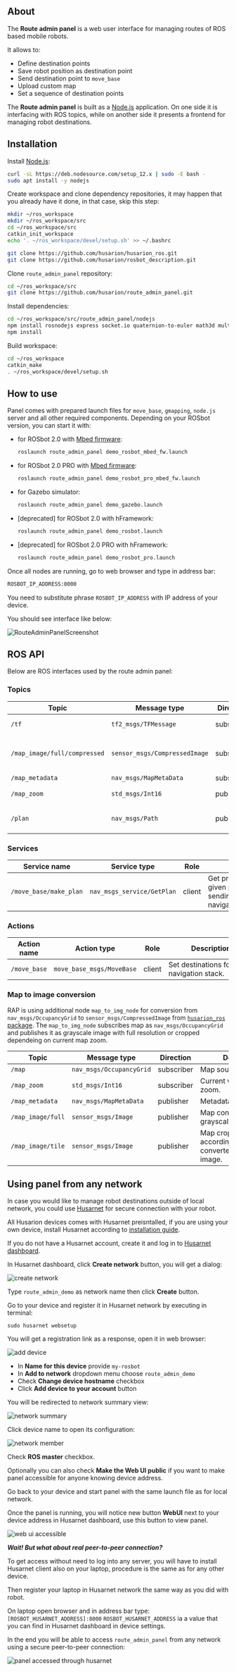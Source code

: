 ## About

The **Route admin panel** is a web user interface for managing routes of ROS based mobile robots.

It allows to:
- Define destination points
- Save robot position as destination point
- Send destination point to `move_base`
- Upload custom map
- Set a sequence of destination points

The **Route admin panel** is built as a [Node.js](https://nodejs.org/) application. On one side it is interfacing with ROS topics, while on another side it presents a frontend for managing robot destinations.

## Installation

Install [Node.js](https://nodejs.org/):

```bash
curl -sL https://deb.nodesource.com/setup_12.x | sudo -E bash -
sudo apt install -y nodejs
```

Create workspace and clone dependency repositories, it may happen that you already have it done, in that case, skip this step:

```bash
mkdir ~/ros_workspace
mkdir ~/ros_workspace/src
cd ~/ros_workspace/src
catkin_init_workspace 
echo '. ~/ros_workspace/devel/setup.sh' >> ~/.bashrc

git clone https://github.com/husarion/husarion_ros.git
git clone https://github.com/husarion/rosbot_description.git
```

Clone `route_admin_panel` repository:

```bash
cd ~/ros_workspace/src
git clone https://github.com/husarion/route_admin_panel.git
```

Install dependencies:

```bash 
cd ~/ros_workspace/src/route_admin_panel/nodejs
npm install rosnodejs express socket.io quaternion-to-euler math3d multer yargs
npm install
```

Build workspace:

```bash
cd ~/ros_workspace
catkin_make
. ~/ros_workspace/devel/setup.sh
```

## How to use

Panel comes with prepared launch files for `move_base`, `gmapping`, `node.js` server and all other required components.
Depending on your ROSbot version, you can start it with:

- for ROSbot 2.0 with [Mbed firmware](https://github.com/husarion/rosbot-firmware-new):
    
    ```bash
    roslaunch route_admin_panel demo_rosbot_mbed_fw.launch
    ```
    
- for ROSbot 2.0 PRO with [Mbed firmware](https://github.com/husarion/rosbot-firmware-new):

    ```bash
    roslaunch route_admin_panel demo_rosbot_pro_mbed_fw.launch
    ```

- for Gazebo simulator:

    ```bash
    roslaunch route_admin_panel demo_gazebo.launch
    ```

- [deprecated] for ROSbot 2.0 with hFramework:

    ```bash
    roslaunch route_admin_panel demo_rosbot.launch
    ```

- [deprecated] for ROSbot 2.0 PRO with hFramework:

    ```bash
    roslaunch route_admin_panel demo_rosbot_pro.launch
    ```

Once all nodes are running, go to web browser and type in address bar:

```bash
ROSBOT_IP_ADDRESS:8000
```
You need to substitute phrase `ROSBOT_IP_ADDRESS` with IP address of your device.

You should see interface like below:

![RouteAdminPanelScreenshot](images/route-admin-panel.png)

## ROS API

Below are ROS interfaces used by the route admin panel:

### Topics

| Topic | Message type | Direction |&nbsp;&nbsp;&nbsp;&nbsp;&nbsp;&nbsp;&nbsp;&nbsp;&nbsp;&nbsp;&nbsp;&nbsp;Description&nbsp;&nbsp;&nbsp;&nbsp;&nbsp;&nbsp;&nbsp;&nbsp;|
| --- | --- | --- | --- |
| `/tf` | `tf2_msgs/TFMessage` | subscriber | Transform from `map` to `base_link` frame. |
| `/map_image/full/compressed` | `sensor_msgs/CompressedImage` | subscriber | Map converted to grayscale image and compressed in PNG format. |
| `/map_metadata` | `nav_msgs/MapMetaData` | subscriber | Metadata for map. |
| `/map_zoom` | `std_msgs/Int16` | publisher | Current value of map zoom. |
| `/plan` | `nav_msgs/Path` | publisher | Currently analyzed path from `make_plan` service. |


### Services

| Service name | Service type | Role |&nbsp;&nbsp;&nbsp;&nbsp;&nbsp;&nbsp;&nbsp;&nbsp;&nbsp;&nbsp;&nbsp;&nbsp;Description&nbsp;&nbsp;&nbsp;&nbsp;&nbsp;&nbsp;&nbsp;&nbsp;|
| --- | --- | --- | --- |
| `/move_base/make_plan` | `nav_msgs_service/GetPlan` | client | Get proposed path for given points without sending goal to navigation stack. |

### Actions

| Action name | Action type | Role |&nbsp;&nbsp;&nbsp;&nbsp;&nbsp;&nbsp;&nbsp;&nbsp;&nbsp;&nbsp;&nbsp;&nbsp;Description&nbsp;&nbsp;&nbsp;&nbsp;&nbsp;&nbsp;&nbsp;&nbsp;|
| --- | --- | --- | --- |
| `/move_base` | `move_base_msgs/MoveBase` | client | Set destinations for navigation stack. |

### Map to image conversion

RAP is using additional node `map_to_img_node` for conversion from `nav_msgs/OccupancyGrid` to `sensor_msgs/CompressedImage` from [`husarion_ros` package](https://github.com/husarion/husarion_ros). The `map_to_img_node` subscribes map as `nav_msgs/OccupancyGrid`  and publishes it as grayscale image with full resolution or cropped dependeing on current map zoom.

| Topic | Message type | Direction |&nbsp;&nbsp;&nbsp;&nbsp;&nbsp;&nbsp;&nbsp;&nbsp;&nbsp;&nbsp;&nbsp;&nbsp;Description&nbsp;&nbsp;&nbsp;&nbsp;&nbsp;&nbsp;&nbsp;&nbsp;|
| --- | --- | --- | --- |
| `/map` | `nav_msgs/OccupancyGrid` | subscriber | Map source |
| `/map_zoom` | `std_msgs/Int16` | subscriber | Current value of map zoom. |
| `/map_metadata` | `nav_msgs/MapMetaData` | publisher | Metadata for map. |
| `/map_image/full` | `sensor_msgs/Image` | publisher | Map converted to grayscale image. |
| `/map_image/tile` | `sensor_msgs/Image` | publisher | Map cropped according to zoom and converted to grayscale image. |

## Using panel from any network

In case you would like to manage robot destinations outside of local network, you could use [Husarnet](https://husarnet.com/) for secure connection with your robot.

All Husarion devices comes with Husarnet preisntalled, if you are using your own device, install Husarnet according to [installation guide](https://docs.husarnet.com/install/).

If you do not have a Husarnet account, create it and log in to [Husarnet dashboard](https://app.husarnet.com/).

In Husarnet dashboard, click **Create network** button, you will get a dialog:

![create network](images/husarnet_01_create-network.png)

Type `route_admin_demo` as network name then click **Create** button.

Go to your device and register it in Husarnet network by executing in terminal:

```
sudo husarnet websetup
```

You will get a registration link as a response, open it in web browser:

![add device](images/husarnet_02_husarnet.png)

- In **Name for this device** provide `my-rosbot`
- In **Add to network** dropdown menu choose `route_admin_demo`
- Check **Change device hostname** checkbox
- Click **Add device to your account** button

You will be redirected to network summary view:

![network summary](images/husarnet_03_network.png)

Click device name to open its configuration:

![network member](images/husarnet_04_network_member.png)

Check **ROS master** checkbox.

Optionally you can also check **Make the Web UI public** if you want to make panel accessible for anyone knowing device address.

Go back to your device and start panel with the same launch file as for local network.

Once the panel is running, you will notice new button **WebUI** next to your device address in Husarnet dashboard, use this button to view panel.

![web ui accessible](images/husarnet_05_network.png)

***Wait! But what about real peer-to-peer connection?***

To get access without need to log into any server, you will have to install Husarnet client also on your laptop, procedure is the same as for any other device.

Then register your laptop in Husarnet network the same way as you did with robot.

On laptop open browser and in address bar type: `[ROSBOT_HUSARNET_ADDRESS]:8000`
`ROSBOT_HUSARNET_ADDRESS` ia a value that you can find in Husarnet dashboard in device settings.

In the end you will be able to access `route_admin_panel` from any network using a secure peer-to-peer connection:

![panel accessed through husarnet](images/panel_at_husarnet.png)